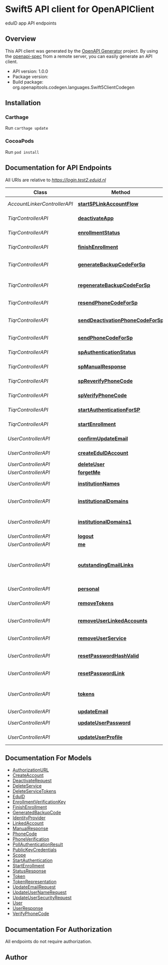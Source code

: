 # Swift5 API client for OpenAPIClient

eduID app API endpoints

## Overview
This API client was generated by the [OpenAPI Generator](https://openapi-generator.tech) project.  By using the [openapi-spec](https://github.com/OAI/OpenAPI-Specification) from a remote server, you can easily generate an API client.

- API version: 1.0.0
- Package version: 
- Build package: org.openapitools.codegen.languages.Swift5ClientCodegen

## Installation

### Carthage

Run `carthage update`

### CocoaPods

Run `pod install`

## Documentation for API Endpoints

All URIs are relative to *https://login.test2.eduid.nl*

Class | Method | HTTP request | Description
------------ | ------------- | ------------- | -------------
*AccountLinkerControllerAPI* | [**startSPLinkAccountFlow**](docs/AccountLinkerControllerAPI.md#startsplinkaccountflow) | **GET** /mobile/api/sp/oidc/link | Start link account flow
*TiqrControllerAPI* | [**deactivateApp**](docs/TiqrControllerAPI.md#deactivateapp) | **POST** /mobile/tiqr/sp/deactivate-app | De-activate the app
*TiqrControllerAPI* | [**enrollmentStatus**](docs/TiqrControllerAPI.md#enrollmentstatus) | **GET** /mobile/tiqr/poll-enrollment | Poll enrollment
*TiqrControllerAPI* | [**finishEnrollment**](docs/TiqrControllerAPI.md#finishenrollment) | **GET** /mobile/tiqr/sp/finish-enrollment | Finish enrollment
*TiqrControllerAPI* | [**generateBackupCodeForSp**](docs/TiqrControllerAPI.md#generatebackupcodeforsp) | **GET** /mobile/tiqr/sp/generate-backup-code | Generate back-up code
*TiqrControllerAPI* | [**regenerateBackupCodeForSp**](docs/TiqrControllerAPI.md#regeneratebackupcodeforsp) | **GET** /mobile/tiqr/sp/re-generate-backup-code | Generate new back-up code
*TiqrControllerAPI* | [**resendPhoneCodeForSp**](docs/TiqrControllerAPI.md#resendphonecodeforsp) | **POST** /mobile/tiqr/sp/re-send-phone-code | Send new phone code
*TiqrControllerAPI* | [**sendDeactivationPhoneCodeForSp**](docs/TiqrControllerAPI.md#senddeactivationphonecodeforsp) | **GET** /mobile/tiqr/sp/send-deactivation-phone-code | Send de-activation code
*TiqrControllerAPI* | [**sendPhoneCodeForSp**](docs/TiqrControllerAPI.md#sendphonecodeforsp) | **POST** /mobile/tiqr/sp/send-phone-code | Send phone code
*TiqrControllerAPI* | [**spAuthenticationStatus**](docs/TiqrControllerAPI.md#spauthenticationstatus) | **GET** /mobile/tiqr/sp/poll-authentication | Poll authentication
*TiqrControllerAPI* | [**spManualResponse**](docs/TiqrControllerAPI.md#spmanualresponse) | **POST** /mobile/tiqr/sp/manual-response | Manual authentication
*TiqrControllerAPI* | [**spReverifyPhoneCode**](docs/TiqrControllerAPI.md#spreverifyphonecode) | **POST** /mobile/tiqr/sp/re-verify-phone-code | Verify phone code again
*TiqrControllerAPI* | [**spVerifyPhoneCode**](docs/TiqrControllerAPI.md#spverifyphonecode) | **POST** /mobile/tiqr/sp/verify-phone-code | Verify phone code
*TiqrControllerAPI* | [**startAuthenticationForSP**](docs/TiqrControllerAPI.md#startauthenticationforsp) | **POST** /mobile/tiqr/sp/start-authentication | Start authentication
*TiqrControllerAPI* | [**startEnrollment**](docs/TiqrControllerAPI.md#startenrollment) | **GET** /mobile/tiqr/sp/start-enrollment | Start enrollment
*UserControllerAPI* | [**confirmUpdateEmail**](docs/UserControllerAPI.md#confirmupdateemail) | **GET** /mobile/api/sp/confirm-email | Confirm email change
*UserControllerAPI* | [**createEduIDAccount**](docs/UserControllerAPI.md#createeduidaccount) | **POST** /mobile/api/idp/create | Create eduID account
*UserControllerAPI* | [**deleteUser**](docs/UserControllerAPI.md#deleteuser) | **DELETE** /mobile/api/sp/delete | Delete
*UserControllerAPI* | [**forgetMe**](docs/UserControllerAPI.md#forgetme) | **DELETE** /mobile/api/sp/forget | Forget me
*UserControllerAPI* | [**institutionNames**](docs/UserControllerAPI.md#institutionnames) | **GET** /mobile/api/sp/institution/names | Institution displaynames
*UserControllerAPI* | [**institutionalDomains**](docs/UserControllerAPI.md#institutionaldomains) | **GET** /mobile/api/sp/create-from-institution/domain/institutional | All institutional domains
*UserControllerAPI* | [**institutionalDomains1**](docs/UserControllerAPI.md#institutionaldomains1) | **GET** /mobile/api/idp/email/domain/institutional | All institutional domains
*UserControllerAPI* | [**logout**](docs/UserControllerAPI.md#logout) | **GET** /mobile/api/sp/logout | Logout
*UserControllerAPI* | [**me**](docs/UserControllerAPI.md#me) | **GET** /mobile/api/sp/me | User details
*UserControllerAPI* | [**outstandingEmailLinks**](docs/UserControllerAPI.md#outstandingemaillinks) | **GET** /mobile/api/sp/outstanding-email-links | Get all outstanding change-emails-requests
*UserControllerAPI* | [**personal**](docs/UserControllerAPI.md#personal) | **GET** /mobile/api/sp/personal | Get personal data
*UserControllerAPI* | [**removeTokens**](docs/UserControllerAPI.md#removetokens) | **PUT** /mobile/api/sp/tokens | Remove user tokens
*UserControllerAPI* | [**removeUserLinkedAccounts**](docs/UserControllerAPI.md#removeuserlinkedaccounts) | **PUT** /mobile/api/sp/institution | Remove linked account
*UserControllerAPI* | [**removeUserService**](docs/UserControllerAPI.md#removeuserservice) | **PUT** /mobile/api/sp/service | Remove user service
*UserControllerAPI* | [**resetPasswordHashValid**](docs/UserControllerAPI.md#resetpasswordhashvalid) | **GET** /mobile/api/sp/password-reset-hash-valid | Validate password hash
*UserControllerAPI* | [**resetPasswordLink**](docs/UserControllerAPI.md#resetpasswordlink) | **PUT** /mobile/api/sp/reset-password-link | Reset password link
*UserControllerAPI* | [**tokens**](docs/UserControllerAPI.md#tokens) | **GET** /mobile/api/sp/tokens | Get all OpenID Connect tokens
*UserControllerAPI* | [**updateEmail**](docs/UserControllerAPI.md#updateemail) | **PUT** /mobile/api/sp/email | Change email
*UserControllerAPI* | [**updateUserPassword**](docs/UserControllerAPI.md#updateuserpassword) | **PUT** /mobile/api/sp/update-password | Update password
*UserControllerAPI* | [**updateUserProfile**](docs/UserControllerAPI.md#updateuserprofile) | **PUT** /mobile/api/sp/update | Change names


## Documentation For Models

 - [AuthorizationURL](docs/AuthorizationURL.md)
 - [CreateAccount](docs/CreateAccount.md)
 - [DeactivateRequest](docs/DeactivateRequest.md)
 - [DeleteService](docs/DeleteService.md)
 - [DeleteServiceTokens](docs/DeleteServiceTokens.md)
 - [EduID](docs/EduID.md)
 - [EnrollmentVerificationKey](docs/EnrollmentVerificationKey.md)
 - [FinishEnrollment](docs/FinishEnrollment.md)
 - [GeneratedBackupCode](docs/GeneratedBackupCode.md)
 - [IdentityProvider](docs/IdentityProvider.md)
 - [LinkedAccount](docs/LinkedAccount.md)
 - [ManualResponse](docs/ManualResponse.md)
 - [PhoneCode](docs/PhoneCode.md)
 - [PhoneVerification](docs/PhoneVerification.md)
 - [PollAuthenticationResult](docs/PollAuthenticationResult.md)
 - [PublicKeyCredentials](docs/PublicKeyCredentials.md)
 - [Scope](docs/Scope.md)
 - [StartAuthentication](docs/StartAuthentication.md)
 - [StartEnrollment](docs/StartEnrollment.md)
 - [StatusResponse](docs/StatusResponse.md)
 - [Token](docs/Token.md)
 - [TokenRepresentation](docs/TokenRepresentation.md)
 - [UpdateEmailRequest](docs/UpdateEmailRequest.md)
 - [UpdateUserNameRequest](docs/UpdateUserNameRequest.md)
 - [UpdateUserSecurityRequest](docs/UpdateUserSecurityRequest.md)
 - [User](docs/User.md)
 - [UserResponse](docs/UserResponse.md)
 - [VerifyPhoneCode](docs/VerifyPhoneCode.md)


## Documentation For Authorization

 All endpoints do not require authorization.


## Author



